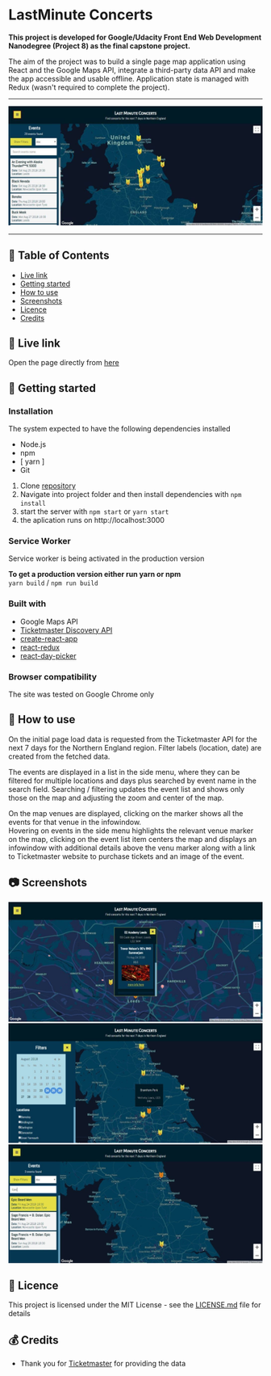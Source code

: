 # LastMinute Concerts

**This project is developed for Google/Udacity Front End Web Development Nanodegree (Project 8) as the final capstone project.**  

The aim of the project was to build a single page map application using React and the Google Maps API, integrate a third-party data API and make the app accessible and usable offline. Application state is managed with Redux (wasn't required to complete the project).

***

<p align="center">
  <img src="https://github.com/jpacsai/Neighborhood-App/blob/master/public/img/project1.JPG" width="600" alt="application screenshot"/>
</p>

***
## 📑 Table of Contents
* [Live link](#-live-link)
* [Getting started](#-getting-started)
* [How to use](#-how-to-use)
* [Screenshots](#-screenshots)
* [Licence](#-licence)
* [Credits](#-credits)

## 🔗 Live link  
Open the page directly from [here](https://jpacsai.github.io/Neighborhood-App/)  

## 🏁 Getting started

### Installation  
The system expected to have the following dependencies installed
* Node.js
* npm
* [ yarn ]
* Git

1. Clone [repository](https://github.com/jpacsai/Neighborhood-App)
2. Navigate into project folder and then install dependencies with `npm install`
3. start the server with `npm start` or `yarn start`
4. the aplication runs on http://localhost:3000

### Service Worker  
Service worker is being activated in the production version

**To get a production version either run yarn or npm**  
`yarn build` / `npm run build`

### Built with  
* Google Maps API
* [Ticketmaster Discovery API](https://developer.ticketmaster.com/products-and-docs/apis/discovery-api/v2/)
* [create-react-app](https://www.npmjs.com/package/create-react-app)
* [react-redux](https://www.npmjs.com/package/react-redux)
* [react-day-picker](http://react-day-picker.js.org/)

### Browser compatibility  
The site was tested on Google Chrome only

## 🍴 How to use  
On the initial page load data is requested from the Ticketmaster API for the next 7 days for the Northern England region. Filter labels (location, date) are created from the fetched data.  


The events are displayed in a list in the side menu, where they can be filtered for multiple locations and days plus searched by event name in the search field. Searching / filtering updates the event list and shows only those on the map and adjusting the zoom and center of the map.


On the map venues are displayed, clicking on the marker shows all the events for that venue in the infowindow.  
Hovering on events in the side menu highlights the relevant venue marker on the map, clicking on the event list item centers the map and displays an infowindow with additional details above the venu marker along with a link to Ticketmaster website to purchase tickets and an image of the event.

## 📷 Screenshots
![screenshot2](https://github.com/jpacsai/Neighborhood-App/blob/master/public/img/project2.JPG)
![screenshot3](https://github.com/jpacsai/Neighborhood-App/blob/master/public/img/project3.jpg)
![screenshot4](https://github.com/jpacsai/Neighborhood-App/blob/master/public/img/project4.JPG)

## 📜 Licence

This project is licensed under the MIT License - see the [LICENSE.md](https://github.com/jpacsai/Neighborhood-App/blob/master/LICENSE) file for details

## 💰 Credits
- Thank you for [Ticketmaster](https://www.ticketmaster.co.uk/) for providing the data
